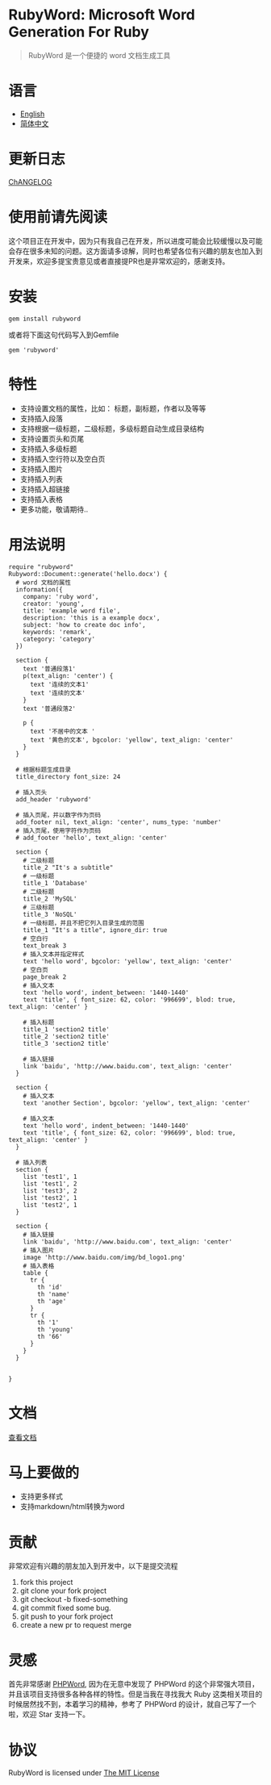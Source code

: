 # RubyWord: Microsoft Word Generation For Ruby
> RubyWord 是一个便捷的 word 文档生成工具

# 语言
* [English](README.md)
* [简体中文](README.cn.md)

# 更新日志
[ChANGELOG](CHANGELOG.md)

# 使用前请先阅读
这个项目正在开发中，因为只有我自己在开发，所以进度可能会比较缓慢以及可能会存在很多未知的问题。这方面请多谅解，同时也希望各位有兴趣的朋友也加入到开发来，欢迎多提宝贵意见或者直接提PR也是非常欢迎的，感谢支持。

# 安装
```
gem install rubyword
```
或者将下面这句代码写入到Gemfile
```
gem 'rubyword'
```
# 特性
+ 支持设置文档的属性，比如： 标题，副标题，作者以及等等
+ 支持插入段落
+ 支持根据一级标题，二级标题，多级标题自动生成目录结构
+ 支持设置页头和页尾
+ 支持插入多级标题
+ 支持插入空行符以及空白页
+ 支持插入图片
+ 支持插入列表
+ 支持插入超链接
+ 支持插入表格
+ 更多功能，敬请期待..

# 用法说明
```
require "rubyword"
Rubyword::Document::generate('hello.docx') {
  # word 文档的属性
  information({
    company: 'ruby word',
    creator: 'young',
    title: 'example word file',
    description: 'this is a example docx',
    subject: 'how to create doc info',
    keywords: 'remark',
    category: 'category'
  })
  
  section {
    text '普通段落1'
    p(text_align: 'center') {
      text '连续的文本1'
      text '连续的文本'
    }
    text '普通段落2'

    p {
      text '不居中的文本 '
      text '黄色的文本', bgcolor: 'yellow', text_align: 'center'
    }
  }

  # 根据标题生成目录
  title_directory font_size: 24

  # 插入页头
  add_header 'rubyword'

  # 插入页尾，并以数字作为页码
  add_footer nil, text_align: 'center', nums_type: 'number'
  # 插入页尾，使用字符作为页码
  # add_footer 'hello', text_align: 'center'

  section {
    # 二级标题
    title_2 "It's a subtitle"
    # 一级标题
    title_1 'Database'
    # 二级标题
    title_2 'MySQL'
    # 三级标题
    title_3 'NoSQL'
    # 一级标题，并且不把它列入目录生成的范围
    title_1 "It's a title", ignore_dir: true 
    # 空白行
    text_break 3
    # 插入文本并指定样式
    text 'hello word', bgcolor: 'yellow', text_align: 'center'
    # 空白页
    page_break 2
    # 插入文本
    text 'hello word', indent_between: '1440-1440'
    text 'title', { font_size: 62, color: '996699', blod: true, text_align: 'center' }

    # 插入标题
    title_1 'section2 title'
    title_2 'section2 title'
    title_3 'section2 title'

    # 插入链接
    link 'baidu', 'http://www.baidu.com', text_align: 'center'
  }

  section {
    # 插入文本
    text 'another Section', bgcolor: 'yellow', text_align: 'center'

    # 插入文本
    text 'hello word', indent_between: '1440-1440'
    text 'title', { font_size: 62, color: '996699', blod: true, text_align: 'center' }
  }

  # 插入列表
  section {
    list 'test1', 1
    list 'test1', 2
    list 'test3', 2
    list 'test2', 1
    list 'test2', 1
  }

  section {
    # 插入链接
    link 'baidu', 'http://www.baidu.com', text_align: 'center'
    # 插入图片
    image 'http://www.baidu.com/img/bd_logo1.png'
    # 插入表格
    table {
      tr {
        th 'id'
        th 'name'
        th 'age'
      }
      tr {
        th '1'
        th 'young'
        th '66'
      }
    }
  }


}
```

# 文档
[查看文档](doc/README.md)

# 马上要做的
+ 支持更多样式
+ 支持markdown/html转换为word

# 贡献
非常欢迎有兴趣的朋友加入到开发中，以下是提交流程
1. fork this project
2. git clone your fork project
3. git checkout -b fixed-something
4. git commit fixed some bug.
5. git push to your fork project
6. create a new pr to request merge

# 灵感
首先非常感谢 [PHPWord](https://github.com/PHPOffice/PHPWord), 因为在无意中发现了 PHPWord 的这个非常强大项目， 并且该项目支持很多各种各样的特性。但是当我在寻找我大 Ruby 这类相关项目的时候居然找不到，本着学习的精神，参考了 PHPWord 的设计，就自己写了一个啦，欢迎 Star 支持一下。

# 协议
RubyWord is licensed under [The MIT License](LICENSE)
